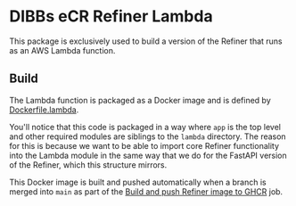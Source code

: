 # DIBBs eCR Refiner Lambda

This package is exclusively used to build a version of the Refiner that runs as an AWS Lambda function.

## Build

The Lambda function is packaged as a Docker image and is defined by [Dockerfile.lambda](/Dockerfile.lambda).

You'll notice that this code is packaged in a way where `app` is the top level and other required modules are siblings to the `lambda` directory. The reason for this is because we want to be able to import core Refiner functionality into the Lambda module in the same way that we do for the FastAPI version of the Refiner, which this structure mirrors.

This Docker image is built and pushed automatically when a branch is merged into `main` as part of the [Build and push Refiner image to GHCR](/.github/workflows/docker-build-ghcr.yml) job.
